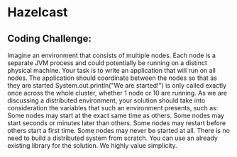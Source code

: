 # Hazelcast

## Coding Challenge:
Imagine an environment that consists of multiple nodes. Each node is a separate JVM process and could potentially be running on a distinct physical machine. Your task is to write an application that will run on all nodes. The application should coordinate between the nodes so that as they are started System.out.println("We are started!") is only called exactly once across the whole cluster, whether 1 node or 10 are running.
As we are discussing a distributed environment, your solution should take into consideration the variables that such an environment presents, such as:
Some nodes may start at the exact same time as others.
Some nodes may start seconds or minutes later than others.
Some nodes may restart before others start a first time.
Some nodes may never be started at all.
There is no need to build a distributed system from scratch. You can use an already existing library for the solution. We highly value simplicity.